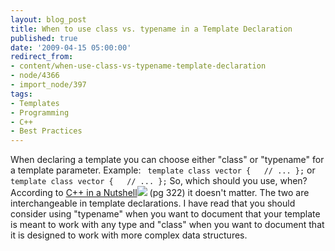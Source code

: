 ```yaml
---
layout: blog_post
title: When to use class vs. typename in a Template Declaration
published: true
date: '2009-04-15 05:00:00'
redirect_from:
- content/when-use-class-vs-typename-template-declaration
- node/4366
- import_node/397
tags:
- Templates
- Programming
- C++
- Best Practices
---
```


When declaring a template you can choose either "class" or "typename" for a template parameter. Example: ` template class vector {   // ... };`
or ` template class vector {   // ... };`
So, which should you use, when? According to [C++ in a Nutshell](http://www.amazon.com/gp/product/059600298X?ie=UTF8&tag=empcra-20&linkCode=as2&camp=1789&creative=390957&creativeASIN=059600298X)![](http://www.assoc-amazon.com/e/ir?t=empcra-20&l=as2&o=1&a=059600298X) (pg 322) it doesn't matter. The two are interchangeable in template declarations. I have read that you should consider using "typename" when you want to document that your template is meant to work with any type and "class" when you want to document that it is designed to work with more complex data structures.
